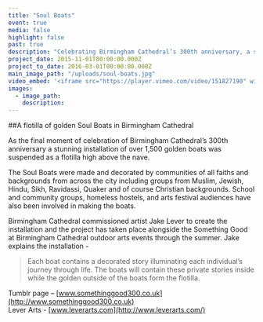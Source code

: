 ```yaml
---
title: "Soul Boats"
event: true
media: false
highlight: false
past: true
description: "Celebrating Birmingham Cathedral’s 300th anniversary, a stunning installation of over 1,500 golden boats was suspended as a flotilla high above the nave."
project_date: 2015-11-01T00:00:00.000Z
project_to_date: 2016-03-01T00:00:00.000Z
main_image_path: "/uploads/soul-boats.jpg"
video_embed: '<iframe src="https://player.vimeo.com/video/151827190" width="640" height="360" frameborder="0" webkitallowfullscreen mozallowfullscreen allowfullscreen></iframe>'
images:
  - image_path:
    description:
---
```


##A flotilla of golden Soul Boats in Birmingham Cathedral

As the final moment of celebration of Birmingham Cathedral’s 300th anniversary a
stunning installation of over 1,500 golden boats was suspended as a flotilla high
above the nave.  

The Soul Boats were made and decorated by communities of all faiths and backgrounds
from across the city including groups from Muslim, Jewish, Hindu, Sikh, Ravidassi,
Quaker and of course Christian backgrounds.  School and community groups, homeless hostels,
and arts festival audiences have also been involved in making the boats.

Birmingham Cathedral commissioned artist Jake Lever to create the installation and
the project has taken place alongside the Something Good at Birmingham Cathedral 
outdoor arts events through the summer. Jake explains the installation -

> Each boat contains a decorated story illuminating each individual’s journey through life.
> The boats will contain these private stories inside while the golden outside of the boats 
> form the flotilla.

Tumblr page – [www.somethinggood300.co.uk](http://www.somethinggood300.co.uk)  
Lever Arts - [www.leverarts.com](http://www.leverarts.com/)